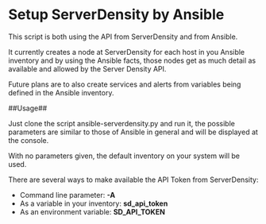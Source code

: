Setup ServerDensity by Ansible
==============================

This script is both using the API from ServerDensity and from Ansible.

It currently creates a node at ServerDensity for each host in you Ansible
inventory and by using the Ansible facts, those nodes get as much detail as
available and allowed by the Server Density API.

Future plans are to also create services and alerts from variables being
defined in the Ansible inventory.

##Usage##

Just clone the script ansible-serverdensity.py and run it, the possible
parameters are similar to those of Ansible in general and will be displayed
at the console.

With no parameters given, the default inventory on your system will be used.

There are several ways to make available the API Token from ServerDensity:

* Command line parameter: **-A**
* As a variable in your inventory: **sd_api_token**
* As an environment variable: **SD_API_TOKEN**
